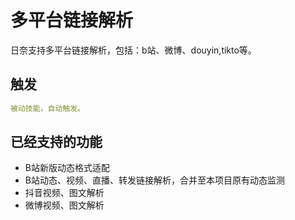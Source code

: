 
# 多平台链接解析
日奈支持多平台链接解析，包括：b站、微博、douyin,tikto等。


## 触发
```yaml
被动技能，自动触发。
```


## 已经支持的功能

- B站新版动态格式适配
- B站动态、视频、直播、转发链接解析，合并至本项目原有动态监测
- 抖音视频、图文解析
- 微博视频、图文解析


